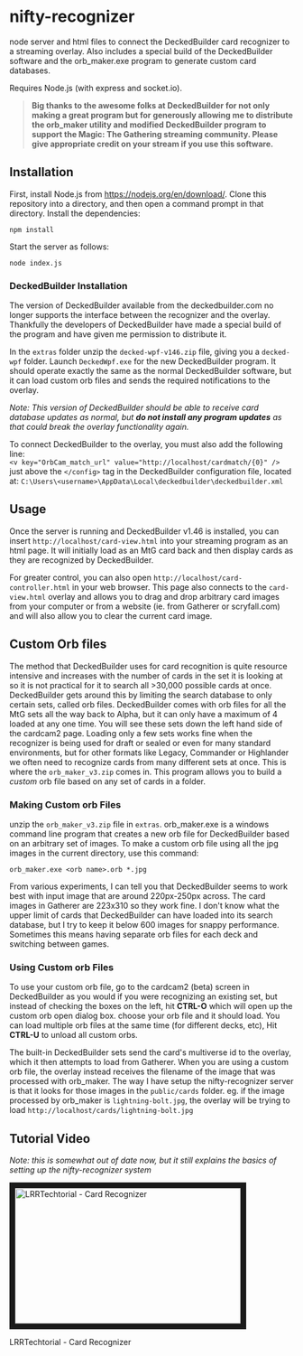 # nifty-recognizer

node server and html files to connect the DeckedBuilder card recognizer to a streaming overlay. Also includes a special build of the DeckedBuilder software and the orb_maker.exe program to generate custom card databases.

Requires Node.js (with express and socket.io).

> **Big thanks to the awesome folks at DeckedBuilder for not only making a great program but for generously allowing me to distribute the orb_maker utility and modified DeckedBuilder program to support the Magic: The Gathering streaming community. Please give appropriate credit on your stream if you use this software.**

## Installation

First, install Node.js from https://nodejs.org/en/download/. Clone this repository into a directory, and then open a command prompt in that directory. Install the dependencies:

```
npm install
```

Start the server as follows:

```
node index.js
```

### DeckedBuilder Installation

The version of DeckedBuilder available from the deckedbuilder.com no longer supports the interface between the recognizer and the overlay. Thankfully the developers of DeckedBuilder have made a special build of the program and have given me permission to distribute it.

In the `extras` folder unzip the `decked-wpf-v146.zip` file, giving you a `decked-wpf` folder. Launch `DeckedWpf.exe` for the new DeckedBuilder program. It should operate exactly the same as the normal DeckedBuilder software, but it can load custom orb files and sends the required notifications to the overlay.

_Note: This version of DeckedBuilder should be able to receive card database updates as normal, but **do not install any program updates** as that could break the overlay functionality again._

To connect DeckedBuilder to the overlay, you must also add the following line:  
`<v key="OrbCam_match_url" value="http://localhost/cardmatch/{0}" />`  
just above the `</config>` tag in the DeckedBuilder configuration file, located at:
`C:\Users\<username>\AppData\Local\deckedbuilder\deckedbuilder.xml`

## Usage

Once the server is running and DeckedBuilder v1.46 is installed, you can insert `http://localhost/card-view.html` into your streaming program as an html page. It will initially load as an MtG card back and then display cards as they are recognized by DeckedBuilder.

For greater control, you can also open `http://localhost/card-controller.html` in your web browser. This page also connects to the `card-view.html` overlay and allows you to drag and drop arbitrary card images from your computer or from a website (ie. from Gatherer or scryfall.com) and will also allow you to clear the current card image.

## Custom Orb files

The method that DeckedBuilder uses for card recognition is quite resource intensive and increases with the number of cards in the set it is looking at so it is not practical for it to search all >30,000 possible cards at once. DeckedBuilder gets around this by limiting the search database to only certain sets, called orb files. DeckedBuilder comes with orb files for all the MtG sets all the way back to Alpha, but it can only have a maximum of 4 loaded at any one time. You will see these sets down the left hand side of the cardcam2 page. Loading only a few sets works fine when the recognizer is being used for draft or sealed or even for many standard environments, but for other formats like Legacy, Commander or Highlander we often need to recognize cards from many different sets at once. This is where the `orb_maker_v3.zip` comes in. This program allows you to build a _custom_ orb file based on any set of cards in a folder.

### Making Custom orb Files

unzip the `orb_maker_v3.zip` file in `extras`. orb_maker.exe is a windows command line program that creates a new orb file for DeckedBuilder based on an arbitrary set of images. To make a custom orb file using all the jpg images in the current directory, use this command:

```
orb_maker.exe <orb name>.orb *.jpg
```

From various experiments, I can tell you that DeckedBuilder seems to work best with input image that are around 220px-250px across. The card images in Gatherer are 223x310 so they work fine. I don't know what the upper limit of cards that DeckedBuilder can have loaded into its search database, but I try to keep it below 600 images for snappy performance. Sometimes this means having separate orb files for each deck and switching between games.

### Using Custom orb Files

To use your custom orb file, go to the cardcam2 (beta) screen in DeckedBuilder as you would if you were recognizing an existing set, but instead of checking the boxes on the left, hit **CTRL-O** which will open up the custom orb open dialog box. choose your orb file and it should load. You can load multiple orb files at the same time (for different decks, etc), Hit **CTRL-U** to unload all custom orbs.

The built-in DeckedBuilder sets send the card's multiverse id to the overlay, which it then attempts to load from Gatherer. When you are using a custom orb file, the overlay instead receives the filename of the image that was processed with orb_maker. The way I have setup the nifty-recognizer server is that it looks for those images in the `public/cards` folder.
eg. if the image processed by orb_maker is `lightning-bolt.jpg`, the overlay will be trying to load `http://localhost/cards/lightning-bolt.jpg`

## Tutorial Video

_Note: this is somewhat out of date now, but it still explains the basics of setting up the nifty-recognizer system_

<a href="http://www.youtube.com/watch?feature=player_embedded&v=euNHK_GJbvI" target="_blank"><img src="http://img.youtube.com/vi/euNHK_GJbvI/0.jpg" alt="LRRTechtorial - Card Recognizer" width="400" height="240" border="10" /></a>

LRRTechtorial - Card Recognizer
